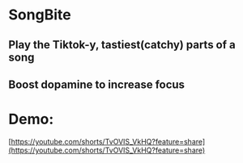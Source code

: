 # SongBite
## Play the Tiktok-y, tastiest(catchy) parts of a song

## Boost dopamine to increase focus

# Demo: 
[https://youtube.com/shorts/TvOVIS_VkHQ?feature=share](https://youtube.com/shorts/TvOVIS_VkHQ?feature=share)
